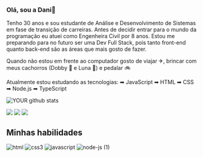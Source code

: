 <h3>Olá, sou a Dani👋</h3>

Tenho 30 anos e sou estudante de Análise e Desenvolvimento de Sistemas em fase de transição de carreiras. Antes de decidir entrar para o mundo da programação eu atuei como Engenheira Civil por 8 anos. Estou me preparando para no futuro ser uma Dev Full Stack, pois tanto front-end quanto back-end são as áreas que mais gosto de fazer.

Quando não estou em frente ao computador gosto de viajar ✈, brincar com meus cachorros (Dobby 🐶 e Luna 🐾) e pedalar 🚲

Atualmente estou estudando as tecnologias:
➡ JavaScript 
➡ HTML 
➡ CSS 
➡ Node.js 
➡ TypeScript 

![YOUR github stats](https://github-readme-stats.vercel.app/api?username=danielacastro)

[<img src="https://img.shields.io/badge/linkedin-%230077B5.svg?&style=for-the-badge&logo=linkedin&logoColor=white" />](https://www.linkedin.com/in/danielacastro13/) [<img src = "https://img.shields.io/badge/instagram-%23E4405F.svg?&style=for-the-badge&logo=instagram&logoColor=white">](https://www.instagram.com/daniicastro13/) [<img src = "https://img.shields.io/badge/facebook-%231877F2.svg?&style=for-the-badge&logo=facebook&logoColor=white">](https://www.facebook.com/daniela.castro.54)

<h2>Minhas habilidades</h2>

![html](https://user-images.githubusercontent.com/105952842/200424582-4fd9cf1d-eca7-4709-80eb-ce8c87a39488.png) 
![css3](https://user-images.githubusercontent.com/105952842/200424609-05249209-b076-4586-baec-81b7d077c5a1.png)
![javascript](https://user-images.githubusercontent.com/105952842/200424524-b3e440c9-6151-46c3-beda-969501599c14.png)
![node-js (1)](https://user-images.githubusercontent.com/105952842/200423887-d03f1304-ce32-488e-8e35-ca6a726b04ec.png)
